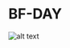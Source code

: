 # BF-DAY

![alt text](https://github.com/Sylvat160/BF-DAY/blob/main/img/Screenshot_20221210_162133.png?raw=true)

